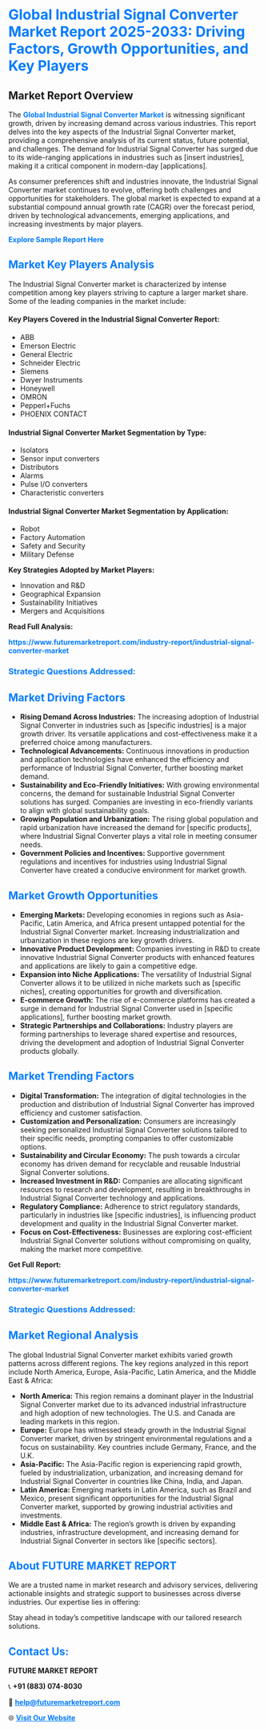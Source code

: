 <h1 style="color: #007BFF;">Global Industrial Signal Converter Market Report 2025-2033: Driving Factors, Growth Opportunities, and Key Players</h1>

<section id="overview">
<h2>Market Report Overview</h2>
<p>The <a href="https://www.futuremarketreport.com/industry-report/industrial-signal-converter-market" style="color: #007BFF; text-decoration: none;"><strong>Global Industrial Signal Converter Market</strong></a> is witnessing significant growth, driven by increasing demand across various industries. This report delves into the key aspects of the Industrial Signal Converter market, providing a comprehensive analysis of its current status, future potential, and challenges. The demand for Industrial Signal Converter has surged due to its wide-ranging applications in industries such as [insert industries], making it a critical component in modern-day [applications].</p>
<p>As consumer preferences shift and industries innovate, the Industrial Signal Converter market continues to evolve, offering both challenges and opportunities for stakeholders. The global market is expected to expand at a substantial compound annual growth rate (CAGR) over the forecast period, driven by technological advancements, emerging applications, and increasing investments by major players.</p>
</section>

<section id="overview">
<p><a href="https://www.futuremarketreport.com/request-sample/reportId=63300" style="color: #007BFF; text-decoration: none;"><strong>Explore Sample Report Here</strong></a></p>
</section>

<section id="key-players">
<h2 style="color: #007BFF;">Market Key Players Analysis</h2>
<p>The Industrial Signal Converter market is characterized by intense competition among key players striving to capture a larger market share. Some of the leading companies in the market include:</p>
<h4>Key Players Covered in the Industrial Signal Converter Report:</h4>
<ul><li>ABB</li><li>Emerson Electric</li><li>General Electric</li><li>Schneider Electric</li><li>Siemens</li><li>Dwyer Instruments</li><li>Honeywell</li><li>OMRON</li><li>Pepperl+Fuchs</li><li>PHOENIX CONTACT</li></ul>
<h4>Industrial Signal Converter Market Segmentation by Type:</h4>
<ul><li>Isolators</li><li>Sensor input converters</li><li>Distributors</li><li>Alarms</li><li>Pulse I/O converters</li><li>Characteristic converters</li></ul>

<h4>Industrial Signal Converter Market Segmentation by Application:</h4>
<ul><li>Robot</li><li>Factory Automation</li><li>Safety and Security</li><li>Military Defense</li></ul>
<p><strong>Key Strategies Adopted by Market Players:</strong></p>
<ul>
<li>Innovation and R&D</li>
<li>Geographical Expansion</li>
<li>Sustainability Initiatives</li>
<li>Mergers and Acquisitions</li>
</ul>
</section>

<section>
<p><strong>Read Full Analysis: </strong></p><a href="https://www.futuremarketreport.com/industry-report/industrial-signal-converter-market" style="color: #007BFF; text-decoration: none;"><strong>https://www.futuremarketreport.com/industry-report/industrial-signal-converter-market</strong></a>
<h3 style="color: #007BFF;">Strategic Questions Addressed:</h3>
</section>

<section id="driving-factors">
<h2 style="color: #007BFF;">Market Driving Factors</h2>
<ul>
<li><strong>Rising Demand Across Industries:</strong> The increasing adoption of Industrial Signal Converter in industries such as [specific industries] is a major growth driver. Its versatile applications and cost-effectiveness make it a preferred choice among manufacturers.</li>
<li><strong>Technological Advancements:</strong> Continuous innovations in production and application technologies have enhanced the efficiency and performance of Industrial Signal Converter, further boosting market demand.</li>
<li><strong>Sustainability and Eco-Friendly Initiatives:</strong> With growing environmental concerns, the demand for sustainable Industrial Signal Converter solutions has surged. Companies are investing in eco-friendly variants to align with global sustainability goals.</li>
<li><strong>Growing Population and Urbanization:</strong> The rising global population and rapid urbanization have increased the demand for [specific products], where Industrial Signal Converter plays a vital role in meeting consumer needs.</li>
<li><strong>Government Policies and Incentives:</strong> Supportive government regulations and incentives for industries using Industrial Signal Converter have created a conducive environment for market growth.</li>
</ul>
</section>

<section id="growth-opportunities">
<h2 style="color: #007BFF;">Market Growth Opportunities</h2>
<ul>
<li><strong>Emerging Markets:</strong> Developing economies in regions such as Asia-Pacific, Latin America, and Africa present untapped potential for the Industrial Signal Converter market. Increasing industrialization and urbanization in these regions are key growth drivers.</li>
<li><strong>Innovative Product Development:</strong> Companies investing in R&D to create innovative Industrial Signal Converter products with enhanced features and applications are likely to gain a competitive edge.</li>
<li><strong>Expansion into Niche Applications:</strong> The versatility of Industrial Signal Converter allows it to be utilized in niche markets such as [specific niches], creating opportunities for growth and diversification.</li>
<li><strong>E-commerce Growth:</strong> The rise of e-commerce platforms has created a surge in demand for Industrial Signal Converter used in [specific applications], further boosting market growth.</li>
<li><strong>Strategic Partnerships and Collaborations:</strong> Industry players are forming partnerships to leverage shared expertise and resources, driving the development and adoption of Industrial Signal Converter products globally.</li>
</ul>
</section>

<section id="trending-factors">
<h2 style="color: #007BFF;">Market Trending Factors</h2>
<ul>
<li><strong>Digital Transformation:</strong> The integration of digital technologies in the production and distribution of Industrial Signal Converter has improved efficiency and customer satisfaction.</li>
<li><strong>Customization and Personalization:</strong> Consumers are increasingly seeking personalized Industrial Signal Converter solutions tailored to their specific needs, prompting companies to offer customizable options.</li>
<li><strong>Sustainability and Circular Economy:</strong> The push towards a circular economy has driven demand for recyclable and reusable Industrial Signal Converter solutions.</li>
<li><strong>Increased Investment in R&D:</strong> Companies are allocating significant resources to research and development, resulting in breakthroughs in Industrial Signal Converter technology and applications.</li>
<li><strong>Regulatory Compliance:</strong> Adherence to strict regulatory standards, particularly in industries like [specific industries], is influencing product development and quality in the Industrial Signal Converter market.</li>
<li><strong>Focus on Cost-Effectiveness:</strong> Businesses are exploring cost-efficient Industrial Signal Converter solutions without compromising on quality, making the market more competitive.</li>
</ul>
</section>

<section>
<p><strong>Get Full Report: </strong></p><a href="https://www.futuremarketreport.com/industry-report/industrial-signal-converter-market" style="color: #007BFF; text-decoration: none;"><strong>https://www.futuremarketreport.com/industry-report/industrial-signal-converter-market</strong></a>
<h3 style="color: #007BFF;">Strategic Questions Addressed:</h3>
</section>


<section id="regional-analysis">
<h2 style="color: #007BFF;">Market Regional Analysis</h2>
<p>The global Industrial Signal Converter market exhibits varied growth patterns across different regions. The key regions analyzed in this report include North America, Europe, Asia-Pacific, Latin America, and the Middle East & Africa:</p>
<ul>
<li><strong>North America:</strong> This region remains a dominant player in the Industrial Signal Converter market due to its advanced industrial infrastructure and high adoption of new technologies. The U.S. and Canada are leading markets in this region.</li>
<li><strong>Europe:</strong> Europe has witnessed steady growth in the Industrial Signal Converter market, driven by stringent environmental regulations and a focus on sustainability. Key countries include Germany, France, and the U.K.</li>
<li><strong>Asia-Pacific:</strong> The Asia-Pacific region is experiencing rapid growth, fueled by industrialization, urbanization, and increasing demand for Industrial Signal Converter in countries like China, India, and Japan.</li>
<li><strong>Latin America:</strong> Emerging markets in Latin America, such as Brazil and Mexico, present significant opportunities for the Industrial Signal Converter market, supported by growing industrial activities and investments.</li>
<li><strong>Middle East & Africa:</strong> The region’s growth is driven by expanding industries, infrastructure development, and increasing demand for Industrial Signal Converter in sectors like [specific sectors].</li>
</ul>
</section>

<footer>
<h2 style="color: #007BFF;">About FUTURE MARKET REPORT</h2>
<p>We are a trusted name in market research and advisory services, delivering actionable insights and strategic support to businesses across diverse industries. Our expertise lies in offering:</p>

<p>Stay ahead in today’s competitive landscape with our tailored research solutions.</p>

<h2 style="color: #007BFF;">Contact Us:</h2>
<p><strong>FUTURE MARKET REPORT</strong></p>
<p>📞 <strong>+91 (883) 074-8030</strong></p>
<p>📧 <strong><a href="mailto:help@futuremarketreport.com" style="color: #007BFF;">help@futuremarketreport.com</a></strong></p>
<p>🌐 <strong><a href="https://www.futuremarketreport.com/" style="color: #007BFF;">Visit Our Website</a></strong></p>
</footer>